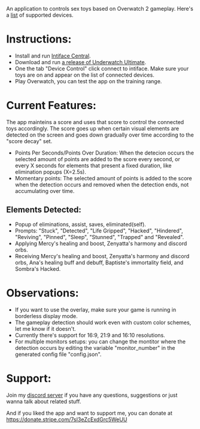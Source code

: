 An application to controls sex toys based on Overwatch 2 gameplay. Here's a [list](https://iostindex.com/?filter0ButtplugSupport=4) of supported devices.

# Instructions:
- Install and run [Intiface Central](https://intiface.com/central/).
- Download and run [a release of Underwatch Ultimate](https://github.com/Furimanejo/Underwatch-Ultimate/releases).
- One the tab "Device Control" click connect to intiface. Make sure your toys are on and appear on the list of connected devices.
- Play Overwatch, you can test the app on the training range.

# Current Features:
The app mainteins a score and uses that score to control the connected toys accordingly. The score goes up when certain visual elements are detected on the screen and goes down gradually over time according to the "score decay" set.
 - Points Per Seconds/Points Over Duration: When the detecion occurs the selected amount of points are added to the score every second, or every X seconds for elements that present a fixed duration, like elimination popups (X=2.5s).
 - Momentary points: The selected amount of points is added to the score when the detection occurs and removed when the detection ends, not accumulating over time.

## Elements Detected:
- Popup of eliminations, assist, saves, eliminated(self).
- Prompts: "Stuck", "Detected", "Life Gripped", "Hacked", "Hindered", "Reviving", "Pinned", "Sleep", "Stunned", "Trapped" and "Revealed".
- Applying Mercy's healing and boost, Zenyatta's harmony and discord orbs.
- Receiving Mercy's healing and boost, Zenyatta's harmony and discord orbs, Ana's healing buff and debuff, Baptiste's immortality field, and Sombra's Hacked.

# Observations:
- If you want to use the overlay, make sure your game is running in borderless display mode.
- The gameplay detection should work even with custom color schemes, let me know if it doesn't.
- Currently there's support for 16:9, 21:9 and 16:10 resolutions.
- For multiple monitors setups: you can change the montitor where the detection occurs by editing the variable "monitor_number" in the generated config file "config.json".

# Support:
Join my [discord server](https://discord.gg/wz2qvkuEyJ) if you have any questions, suggestions or just wanna talk about related stuff.

And if you liked the app and want to support me, you can donate at https://donate.stripe.com/7sI3eZcExdGrc5WeUU

